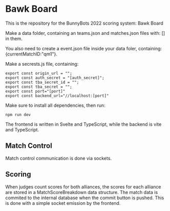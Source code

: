 # Bawk Board

This is the repository for the BunnyBots 2022 scoring system: Bawk Board

Make a data folder, containing an teams.json and matches.json files with: [] in them.

You also need to create a event.json file inside your data foler, containing: {currentMatchID:"qm1"}.

Make a secrests.js file, containing:

    export const origin_url = "";
    export const auth_secret = "[auth_secret]";
    export const tba_secret_id = "";
    export const tba_secret = "";
    export const port="[port]"
    export const backend_url="//localhost:[port]"


Make sure to install all dependencies, then run:

    npm run dev

The frontend is written in Svelte and TypeScript, while the backend is vite and TypeScript.

## Match Control
Match control communication is done via sockets.

## Scoring
When judges count scores for both alliances, the scores for each alliance are stored in a MatchScoreBreakdown data structure.
The match data is commited to the internal database when the commit button is pushed. This is done with a simple socket emission by the frontend.
